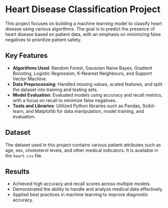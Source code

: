 # Heart Disease Classification Project

This project focuses on building a machine learning model to classify heart disease using various algorithms. The goal is to predict the presence of heart disease based on patient data, with an emphasis on minimizing false negatives to prioritize patient safety.

## Key Features
- **Algorithms Used**: Random Forest, Gaussian Naive Bayes, Gradient Boosting, Logistic Regression, K-Nearest Neighbours, and Support Vector Machine.
- **Data Preprocessing**: Handled missing values, scaled features, and split the dataset into training and testing sets.
- **Model Evaluation**: Evaluated models using accuracy and recall metrics, with a focus on recall to minimize false negatives.
- **Tools and Libraries**: Utilized Python libraries such as Pandas, Scikit-learn, and Matplotlib for data manipulation, model training, and evaluation.

## Dataset
The dataset used in this project contains various patient attributes such as age, sex, cholesterol levels, and other medical indicators. It is available in the `heart.csv` file.

## Results
- Achieved high accuracy and recall scores across multiple models.
- Demonstrated the ability to handle and analyze medical data effectively.
- Applied best practices in machine learning to improve diagnostic accuracy.